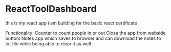 # ReactToolDashboard
this is my react app i am building for the basic react certificate 

Functionality:
Counter to count people in or out
Close the app from webside buttom
Notes app which saves to browser and can download the notes to txt file while being able to clear it as well
